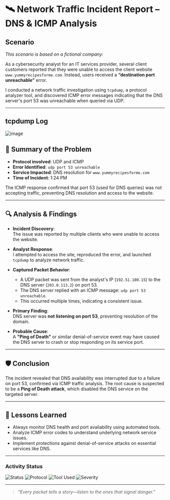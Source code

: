 # 🛰️ Network Traffic Incident Report – DNS & ICMP Analysis

## Scenario 

*This scenario is based on a fictional company:*

As a cybersecurity analyst for an IT services provider, several client customers reported that they were unable to access the client website `www.yummyrecipesforme.com`. Instead, users received a **“destination port unreachable”** error.

I conducted a network traffic investigation using `tcpdump`, a protocol analyzer tool, and discovered ICMP error messages indicating that the DNS server's port 53 was unreachable when queried via UDP.

---
## tcpdump Log

![image](https://github.com/user-attachments/assets/0ab07117-6e7c-466f-988b-4cadcc92ae75)

 
## 📌 Summary of the Problem

- **Protocol involved**: UDP and ICMP  
- **Error Identified**: `udp port 53 unreachable`  
- **Service Impacted**: DNS resolution for `www.yummyrecipesforme.com`  
- **Time of Incident**: 1:24 PM  

The ICMP response confirmed that port 53 (used for DNS queries) was not accepting traffic, preventing DNS resolution and access to the website.

---

## 🔍 Analysis & Findings

- **Incident Discovery**:  
  The issue was reported by multiple clients who were unable to access the website.

- **Analyst Response**:  
  I attempted to access the site, reproduced the error, and launched `tcpdump` to analyze network traffic.

- **Captured Packet Behavior**:
  - A UDP packet was sent from the analyst's IP (`192.51.100.15`) to the DNS server (`203.0.113.2`) on port 53.
  - The DNS server replied with an ICMP message: `udp port 53 unreachable`.
  - This occurred multiple times, indicating a consistent issue.

- **Primary Finding**:  
  DNS server was **not listening on port 53**, preventing resolution of the domain.

- **Probable Cause**:  
  A **"Ping of Death"** or similar denial-of-service event may have caused the DNS server to crash or stop responding on its service port.

---

## 🛡️ Conclusion

The incident revealed that DNS availability was interrupted due to a failure on port 53, confirmed via ICMP traffic analysis. The root cause is suspected to be a **Ping of Death attack**, which disabled the DNS service on the targeted server.

---

## 🧠 Lessons Learned

- Always monitor DNS health and port availability using automated tools.
- Analyze ICMP error codes to understand underlying network service issues.
- Implement protections against denial-of-service attacks on essential services like DNS.

---
### Activity Status
![Status](https://img.shields.io/badge/Status-Analyzed-blue) ![Protocol](https://img.shields.io/badge/Protocol-DNS/ICMP-green) ![Tool Used](https://img.shields.io/badge/Tool-tcpdump-lightgrey) ![Severity](https://img.shields.io/badge/Severity-Moderate-yellow)

---

> _“Every packet tells a story—listen to the ones that signal danger.”_

